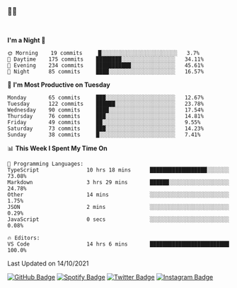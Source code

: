 ### 🤙🍺

<!-- <a href="https://github-readme-stats.vercel.app/api?username=hzak2xx&count_private=true&show_icons=true&theme=dracula">
  <img align="center" src="https://github-readme-stats.vercel.app/api?username=hzak2xx&count_private=true&show_icons=true&theme=dracula" />
</a>
</br> -->
</br>

<!--START_SECTION:waka-->
**I'm a Night 🦉** 

```text
🌞 Morning    19 commits     █░░░░░░░░░░░░░░░░░░░░░░░░   3.7% 
🌆 Daytime    175 commits    ████████░░░░░░░░░░░░░░░░░   34.11% 
🌃 Evening    234 commits    ███████████░░░░░░░░░░░░░░   45.61% 
🌙 Night      85 commits     ████░░░░░░░░░░░░░░░░░░░░░   16.57%

```
📅 **I'm Most Productive on Tuesday** 

```text
Monday       65 commits     ███░░░░░░░░░░░░░░░░░░░░░░   12.67% 
Tuesday      122 commits    ██████░░░░░░░░░░░░░░░░░░░   23.78% 
Wednesday    90 commits     ████░░░░░░░░░░░░░░░░░░░░░   17.54% 
Thursday     76 commits     ███░░░░░░░░░░░░░░░░░░░░░░   14.81% 
Friday       49 commits     ██░░░░░░░░░░░░░░░░░░░░░░░   9.55% 
Saturday     73 commits     ███░░░░░░░░░░░░░░░░░░░░░░   14.23% 
Sunday       38 commits     █░░░░░░░░░░░░░░░░░░░░░░░░   7.41%

```


📊 **This Week I Spent My Time On** 

```text
💬 Programming Languages: 
TypeScript               10 hrs 18 mins      ██████████████████░░░░░░░   73.08% 
Markdown                 3 hrs 29 mins       ██████░░░░░░░░░░░░░░░░░░░   24.78% 
Other                    14 mins             ░░░░░░░░░░░░░░░░░░░░░░░░░   1.75% 
JSON                     2 mins              ░░░░░░░░░░░░░░░░░░░░░░░░░   0.29% 
JavaScript               0 secs              ░░░░░░░░░░░░░░░░░░░░░░░░░   0.08%

🔥 Editors: 
VS Code                  14 hrs 6 mins       █████████████████████████   100.0%

```


 Last Updated on 14/10/2021
<!--END_SECTION:waka-->

[![GitHub Badge](https://img.shields.io/badge/GitHub-100000?style=for-the-badge&logo=github&logoColor=white)](https://github.com/hzak2xx)
[![Spotify Badge](https://img.shields.io/badge/Spotify-1ED760?&style=for-the-badge&logo=spotify&logoColor=white)](https://open.spotify.com/user/uf90s6sbbh75a1mt44clkhkvf)
[![Twitter Badge](https://img.shields.io/badge/Twitter-1DA1F2?style=for-the-badge&logo=twitter&logoColor=white)](https://twitter.com/hzak2xx)
[![Instagram Badge](https://img.shields.io/badge/Instagram-E4405F?style=for-the-badge&logo=instagram&logoColor=white)](https://www.instagram.com/hzak2xx/)
